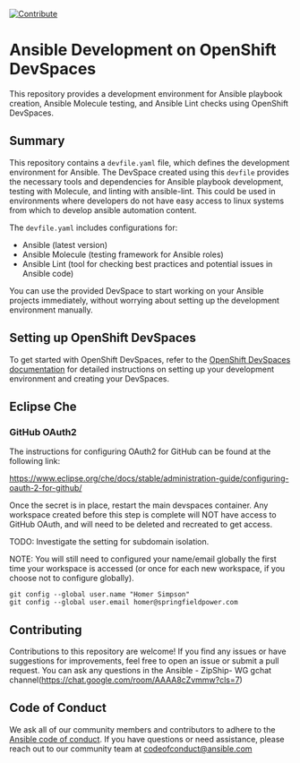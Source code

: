 [![Contribute](https://www.eclipse.org/che/contribute.svg)](https://workspaces.openshift.com/f?url=https://github.com/kyetter/demo/)

# Ansible Development on OpenShift DevSpaces

This repository provides a development environment for Ansible playbook creation, Ansible Molecule testing, and Ansible Lint checks using OpenShift DevSpaces.

## Summary

This repository contains a `devfile.yaml` file, which defines the development environment for Ansible. The DevSpace created using this `devfile` provides the necessary tools and dependencies for Ansible playbook development, testing with Molecule, and linting with ansible-lint. This could be used in environments where developers do not have easy access to linux systems from which to develop ansible automation content.

The `devfile.yaml` includes configurations for:

- Ansible (latest version)
- Ansible Molecule (testing framework for Ansible roles)
- Ansible Lint (tool for checking best practices and potential issues in Ansible code)

You can use the provided DevSpace to start working on your Ansible projects immediately, without worrying about setting up the development environment manually.

## Setting up OpenShift DevSpaces

To get started with OpenShift DevSpaces, refer to the [OpenShift DevSpaces documentation](https://access.redhat.com/documentation/en-us/red_hat_openshift_dev_spaces/3.5/html/administration_guide/index) for detailed instructions on setting up your development environment and creating your DevSpaces.

## Eclipse Che

### GitHub OAuth2

The instructions for configuring OAuth2 for GitHub can be found at the following link:

https://www.eclipse.org/che/docs/stable/administration-guide/configuring-oauth-2-for-github/

Once the secret is in place, restart the main devspaces container. Any workspace created before this step is complete will NOT have access to GitHub OAuth, and will need to be deleted and recreated to get access.

TODO: Investigate the setting for subdomain isolation.

NOTE: You will still need to configured your name/email globally the first time your workspace is accessed (or once for each new workspace, if you choose not to configure globally).

```
git config --global user.name "Homer Simpson"
git config --global user.email homer@springfieldpower.com
```
## Contributing

Contributions to this repository are welcome! If you find any issues or have suggestions for improvements, feel free to open an issue or submit a pull request. You can ask any questions in the Ansible - ZipShip- WG gchat channel(https://chat.google.com/room/AAAA8cZvmmw?cls=7)

## Code of Conduct
We ask all of our community members and contributors to adhere to the [Ansible code of conduct](http://docs.ansible.com/ansible/latest/community/code_of_conduct.html). If you have questions or need assistance, please reach out to our community team at [codeofconduct@ansible.com](mailto:codeofconduct@ansible.com)   
